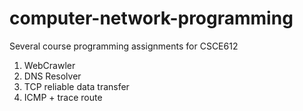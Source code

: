 # computer-network-programming
Several course programming assignments for CSCE612

1. WebCrawler
2. DNS Resolver
3. TCP reliable data transfer
4. ICMP + trace route
